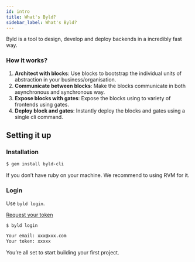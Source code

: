 ```yaml
---
id: intro
title: What's Byld?
sidebar_label: What's Byld?
---
```


Byld is a tool to design, develop and deploy backends in a incredibly fast way.

### How it works?

1. **Architect with blocks**: Use blocks to bootstrap the individual units of abstraction in your business/organisation.
2. **Communicate between blocks**: Make the blocks communicate in both asynchronous and synchronous way. 
3. **Expose blocks with gates**: Expose the blocks using to variety of frontends using gates.
4. **Deploy block and gates**: Instantly deploy the blocks and gates using a single cli command.

## Setting it up

### Installation

```sh
$ gem install byld-cli
```
If you don’t have ruby on your machine. We recommend to using RVM for it.

### Login

Use `byld login`.

[Request your token](https://forms.gle/2VGp3jgdndogwM939)

```sh
$ byld login

Your email: xxx@xxx.com
Your token: xxxxx
```
You’re all set to start building your first project.

